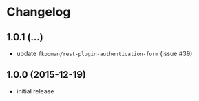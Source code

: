 # Changelog

## 1.0.1 (...)
- update `fkooman/rest-plugin-authentication-form` (issue #39)

## 1.0.0 (2015-12-19)
- initial release
